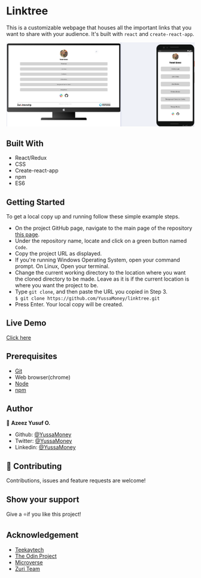 # Linktree

This is a customizable webpage that houses all the important links that you want to share with your audience. It's built with `react` and `create-react-app`.

![linktree](./src/img/linktree.png)

## Built With

- React/Redux
- CSS
- Create-react-app
- npm
- ES6

## Getting Started

To get a local copy up and running follow these simple example steps.

- On the project GitHub page, navigate to the main page of the repository [this page](https://github.com/YussaMoney/linktree.git).
- Under the repository name, locate and click on a green button named `Code`.
- Copy the project URL as displayed.
- If you're running Windows Operating System, open your command prompt. On Linux, Open your terminal.
- Change the current working directory to the location where you want the cloned directory to be made. Leave as it is if the current location is where you want the project to be.
- Type `git clone`, and then paste the URL you copied in Step 3.<br>
  `$ git clone https://github.com/YussaMoney/linktree.git`
- Press Enter. Your local copy will be created.

## Live Demo

[Click here](https://yussamoney.github.io/Weather-App)

## Prerequisites

- [Git](https://gist.github.com/derhuerst/1b15ff4652a867391f03)
- Web browser(chrome)
- [Node](https://nodejs.org/en/)
- [npm](https://www.npmjs.com/get-npm)

## Author

👤 **Azeez Yusuf O.**

- Github: [@YussaMoney](https://github.com/YussaMoney)
- Twitter: [@YussaMoney](https://twitter.com/YussaMoney)
- Linkedin: [@YussaMoney](https://www.linkedin.com/in/yussamoney)

## 🤝 Contributing

Contributions, issues and feature requests are welcome!

## Show your support

Give a ⭐️if you like this project!

## Acknowledgement

- [Teekaytech](https://github.com/Teekaytech)
- [The Odin Project](https://www.theodinproject.com/paths/full-stack-javascript/courses/javascript#react-js)
- [Microverse](https://github.com/microverseinc/linters-config/tree/master/react-redux)
- [Zuri Team](https://training.zuri.team/)
